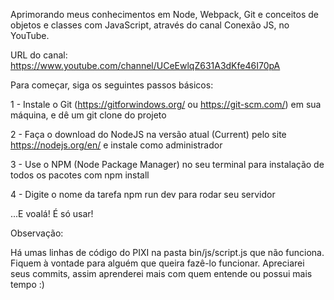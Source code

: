 Aprimorando meus conhecimentos em Node, Webpack, Git e conceitos de objetos e
classes com JavaScript, através do canal Conexão JS, no YouTube.

URL do canal: https://www.youtube.com/channel/UCeEwlqZ631A3dKfe46I70pA


Para começar, siga os seguintes passos básicos:

1 - Instale o Git (https://gitforwindows.org/ ou https://git-scm.com/) em sua máquina,
    e dê um git clone do projeto

2 - Faça o download do NodeJS na versão atual (Current) pelo site https://nodejs.org/en/
    e instale como administrador

3 - Use o NPM (Node Package Manager) no seu terminal para instalação de todos os pacotes
    com npm install

4 - Digite o nome da tarefa npm run dev para rodar seu servidor

...E voalá! É só usar!


Observação:

Há umas linhas de código do PIXI na pasta bin/js/script.js que não funciona.
Fiquem à vontade para alguém que queira fazê-lo funcionar. Apreciarei seus commits,
assim aprenderei mais com quem entende ou possui mais tempo :)

